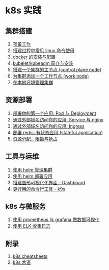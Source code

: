 # k8s 实践

## 集群搭建

1. [预备工作](https://github.com/shfshanyue/learn-k8s/blob/master/prepare.md)
1. [搭建过程中常见 linux 命令使用](https://github.com/shfshanyue/learn-k8s/blob/master/linux-command.md)
1. [docker 的安装与配置](https://github.com/shfshanyue/learn-k8s/blob/master/install-docker.md)
1. [kubelet/kubeadm 简介与安装](https://github.com/shfshanyue/learn-k8s/blob/master/install-kubeadm.md)
1. [搭建一个集群的主节点 (control plane node)](https://github.com/shfshanyue/learn-k8s/blob/master/install-master-node.md)
1. [为集群添加一个工作节点 (work node)](https://github.com/shfshanyue/learn-k8s/blob/master/install-work-node.md)
1. [在本地环境管理集群](https://github.com/shfshanyue/learn-k8s/blob/master/local-kubectl.md)

## 资源部署

1. [部署你的第一个应用: Pod 与 Deployment](https://github.com/shfshanyue/learn-k8s/blob/master/pod.md)
1. [通过外部域名访问你的应用: Service 与 nginx]()
1. [通过外部域名访问你的应用: Ingress]()
1. [部署 redis: 有状态应用 (stateful application)]()
1. [资源分配，限额与抢占]()

## 工具与运维

1. [使用 helm 管理集群]()
1. [使用 helm 部署应用]()
1. [搭建图形可视化化界面 - Dashboard]()
1. [更好用的命令行工具 - k9s]()

## k8s 与微服务

1. [使用 prometheus 与 grafana 做数据可视化]()
1. [使用 ELK 收集日志]()

## 附录

1. [k8s cheatsheets]()
1. [k8s 术语]()
